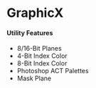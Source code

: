 # GraphicX
<h4>Utility Features</h4>
<ul>
  <li>8/16-Bit Planes</li>
  <li>4-Bit Index Color</li>
  <li>8-Bit Index Color</li>
  <li>Photoshop ACT Palettes</li>
  <li>Mask Plane</li>
</ul
